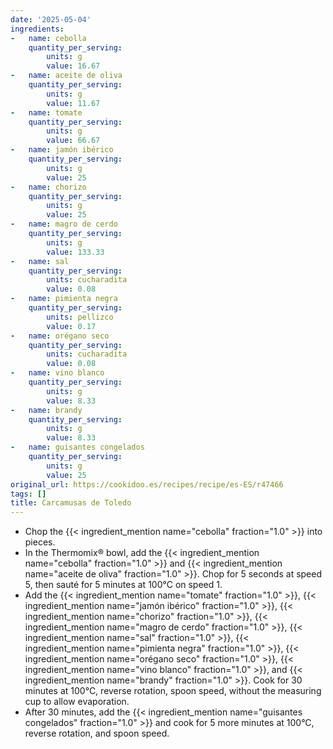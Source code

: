 ```yaml
---
date: '2025-05-04'
ingredients:
-   name: cebolla
    quantity_per_serving:
        units: g
        value: 16.67
-   name: aceite de oliva
    quantity_per_serving:
        units: g
        value: 11.67
-   name: tomate
    quantity_per_serving:
        units: g
        value: 66.67
-   name: jamón ibérico
    quantity_per_serving:
        units: g
        value: 25
-   name: chorizo
    quantity_per_serving:
        units: g
        value: 25
-   name: magro de cerdo
    quantity_per_serving:
        units: g
        value: 133.33
-   name: sal
    quantity_per_serving:
        units: cucharadita
        value: 0.08
-   name: pimienta negra
    quantity_per_serving:
        units: pellizco
        value: 0.17
-   name: orégano seco
    quantity_per_serving:
        units: cucharadita
        value: 0.08
-   name: vino blanco
    quantity_per_serving:
        units: g
        value: 8.33
-   name: brandy
    quantity_per_serving:
        units: g
        value: 8.33
-   name: guisantes congelados
    quantity_per_serving:
        units: g
        value: 25
original_url: https://cookidoo.es/recipes/recipe/es-ES/r47466
tags: []
title: Carcamusas de Toledo
---
```


- Chop the {{< ingredient_mention name="cebolla" fraction="1.0" >}} into pieces.
- In the Thermomix® bowl, add the {{< ingredient_mention name="cebolla" fraction="1.0" >}} and {{< ingredient_mention name="aceite de oliva" fraction="1.0" >}}. Chop for 5 seconds at speed 5, then sauté for 5 minutes at 100°C on speed 1.
- Add the {{< ingredient_mention name="tomate" fraction="1.0" >}}, {{< ingredient_mention name="jamón ibérico" fraction="1.0" >}}, {{< ingredient_mention name="chorizo" fraction="1.0" >}}, {{< ingredient_mention name="magro de cerdo" fraction="1.0" >}}, {{< ingredient_mention name="sal" fraction="1.0" >}}, {{< ingredient_mention name="pimienta negra" fraction="1.0" >}}, {{< ingredient_mention name="orégano seco" fraction="1.0" >}}, {{< ingredient_mention name="vino blanco" fraction="1.0" >}}, and {{< ingredient_mention name="brandy" fraction="1.0" >}}. Cook for 30 minutes at 100°C, reverse rotation, spoon speed, without the measuring cup to allow evaporation.
- After 30 minutes, add the {{< ingredient_mention name="guisantes congelados" fraction="1.0" >}} and cook for 5 more minutes at 100°C, reverse rotation, and spoon speed.